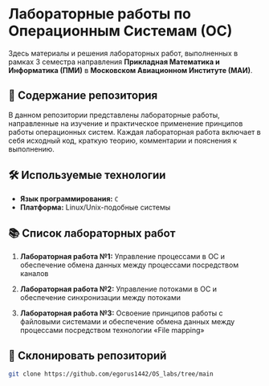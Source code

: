 # Лабораторные работы по Операционным Системам (ОС)

Здесь материалы и решения лабораторных работ, выполненных в рамках 3 семестра направления **Прикладная Математика и Информатика (ПМИ)** в **Московском Авиационном Институте (МАИ)**.

## 📁 Содержание репозитория
В данном репозитории представлены лабораторные работы, направленные на изучение и практическое применение принципов работы операционных систем. Каждая лабораторная работа включает в себя исходный код, краткую теорию, комментарии и пояснения к выполнению.

## 🛠 Используемые технологии
- **Язык программирования:** `C`  
- **Платформа:** Linux/Unix-подобные системы  

## 📚 Список лабораторных работ
1. **Лабораторная работа №1:** Управление процессами в ОС и обеспечение обмена данных между процессами посредством каналов

2. **Лабораторная работа №2:** Управление потоками в ОС и обеспечение синхронизации между потоками

3. **Лабораторная работа №3:** Освоение принципов работы с файловыми системами и обеспечение обмена данных между процессами посредством технологии «File mapping»



## 🚀 Склонировать репозиторий
   ```bash
   git clone https://github.com/egorus1442/OS_labs/tree/main
